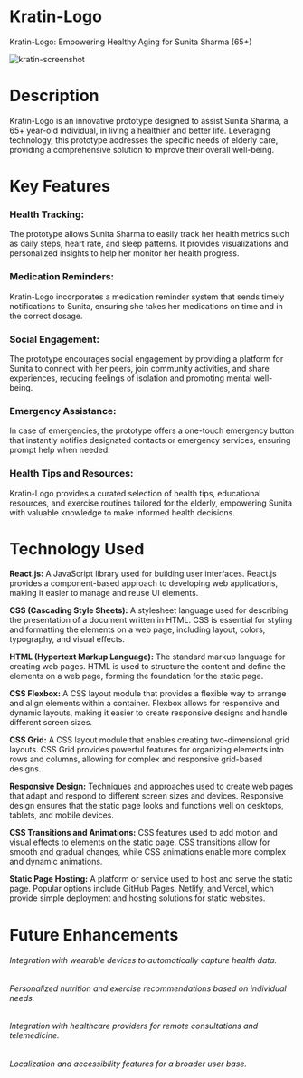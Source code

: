 # Kratin-Logo

Kratin-Logo: Empowering Healthy Aging for Sunita Sharma (65+)

![kratin-screenshot](https://github.com/ashokegorlu/kratin-company-assignment/assets/126849790/62a0ddff-ad63-4861-85d6-d64621bcec27)

# Description 

Kratin-Logo is an innovative prototype designed to assist Sunita Sharma, a 65+ year-old individual, in living a healthier and better life. Leveraging technology, this prototype addresses the specific needs of elderly care, providing a comprehensive solution to improve their overall well-being.

# Key Features

### Health Tracking:
The prototype allows Sunita Sharma to easily track her health metrics such as daily steps, heart rate, and sleep patterns. It provides visualizations and personalized insights to help her monitor her health progress.

### Medication Reminders: 
Kratin-Logo incorporates a medication reminder system that sends timely notifications to Sunita, ensuring she takes her medications on time and in the correct dosage.

### Social Engagement: 
The prototype encourages social engagement by providing a platform for Sunita to connect with her peers, join community activities, and share experiences, reducing feelings of isolation and promoting mental well-being.

### Emergency Assistance: 
In case of emergencies, the prototype offers a one-touch emergency button that instantly notifies designated contacts or emergency services, ensuring prompt help when needed.

### Health Tips and Resources:
Kratin-Logo provides a curated selection of health tips, educational resources, and exercise routines tailored for the elderly, empowering Sunita with valuable knowledge to make informed health decisions.

# Technology Used
**React.js:** A JavaScript library used for building user interfaces. React.js provides a component-based approach to developing web applications, making it easier to manage and reuse UI elements.

**CSS (Cascading Style Sheets):** A stylesheet language used for describing the presentation of a document written in HTML. CSS is essential for styling and formatting the elements on a web page, including layout, colors, typography, and visual effects.

**HTML (Hypertext Markup Language):** The standard markup language for creating web pages. HTML is used to structure the content and define the elements on a web page, forming the foundation for the static page.

**CSS Flexbox:** A CSS layout module that provides a flexible way to arrange and align elements within a container. Flexbox allows for responsive and dynamic layouts, making it easier to create responsive designs and handle different screen sizes.

**CSS Grid:** A CSS layout module that enables creating two-dimensional grid layouts. CSS Grid provides powerful features for organizing elements into rows and columns, allowing for complex and responsive grid-based designs.

**Responsive Design:** Techniques and approaches used to create web pages that adapt and respond to different screen sizes and devices. Responsive design ensures that the static page looks and functions well on desktops, tablets, and mobile devices.

**CSS Transitions and Animations:** CSS features used to add motion and visual effects to elements on the static page. CSS transitions allow for smooth and gradual changes, while CSS animations enable more complex and dynamic animations.

**Static Page Hosting:** A platform or service used to host and serve the static page. Popular options include GitHub Pages, Netlify, and Vercel, which provide simple deployment and hosting solutions for static websites.

# Future Enhancements

###### Integration with wearable devices to automatically capture health data.
###### Personalized nutrition and exercise recommendations based on individual needs.
###### Integration with healthcare providers for remote consultations and telemedicine.
###### Localization and accessibility features for a broader user base.
